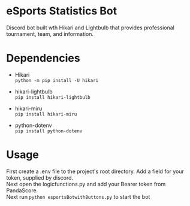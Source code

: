 # eSports Statistics Bot
Discord bot built wth Hikari and Lightbulb that provides professional tournament, team, and information.

# Dependencies
- Hikari  
```python -m pip install -U hikari```

- hikari-lightbulb  
```pip install hikari-lightbulb```

- hikari-miru  
```pip install hikari-miru```

- python-dotenv  
```pip install python-dotenv```

# Usage
First create a .env file to the project's root directory. Add a field for your token, supplied by discord.  
Next open the logicfunctions.py and add your Bearer token from PandaScore.  
Next run ```python esportsBotwithButtons.py``` to start the bot
